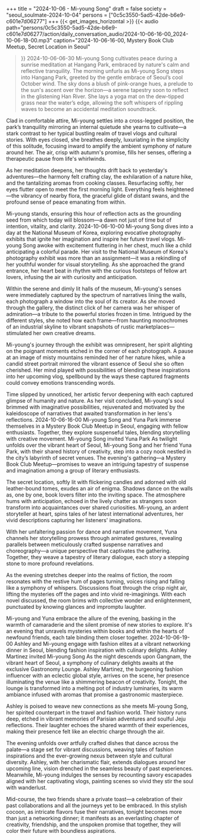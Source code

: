 +++
title = "2024-10-06 - Mi-young Song"
draft = false
society = "seoul_soulmate-2024-10-04"
persons = ["0c5c3550-5ad5-42de-b6e9-c601e7d06277"]
+++
{{< get_images_horizontal >}}
{{< audio
    path="persons/0c5c3550-5ad5-42de-b6e9-c601e7d06277/action/daily_conversation_audio/2024-10-06-16-00_2024-10-06-18-00.mp3" 
    caption="2024-10-06-16-00, Mystery Book Club Meetup, Secret Location in Seoul"
>}}
2024-10-06-06-30
Mi-young Song cultivates peace during a sunrise meditation at Hangang Park, embraced by nature's calm and reflective tranquility.
The morning unfurls as Mi-young Song steps into Hangang Park, greeted by the gentle embrace of Seoul’s cool October wind. The sky dons a blush of pink-orange hues, a prelude to the sun's ascent over the horizon—a serene tapestry soon to reflect in the glistening Han River. She lays a yoga mat on the dew-tipped grass near the water’s edge, allowing the soft whispers of rippling waves to become an accidental meditation soundtrack. 

Clad in comfortable attire, Mi-young settles into a cross-legged position, the park’s tranquility mirroring an internal quietude she yearns to cultivate—a stark contrast to her typical bustling realm of travel vlogs and cultural stories. With eyes closed, she breathes deeply, luxuriating in the simplicity of this solitude, focusing inward to amplify the ambient symphony of nature around her. The air, crisp with autumn's promise, fills her senses, offering a therapeutic pause from life's whirlwinds. 

As her meditation deepens, her thoughts drift back to yesterday's adventures—the harmony felt crafting clay, the exhilaration of a nature hike, and the tantalizing aromas from cooking classes. Resurfacing softly, her eyes flutter open to meet the first morning light. Everything feels heightened—the vibrancy of nearby flora, the graceful glide of distant swans, and the profound sense of peace emanating from within. 

Mi-young stands, ensuring this hour of reflection acts as the grounding seed from which today will blossom—a dawn not just of time but of intention, vitality, and clarity.
2024-10-06-10-00
Mi-young Song dives into a day at the National Museum of Korea, exploring evocative photography exhibits that ignite her imagination and inspire her future travel vlogs.
Mi-young Song awoke with excitement fluttering in her chest, much like a child anticipating a colorful parade. Her visit to the National Museum of Korea's photography exhibit was more than an assignment—it was a rekindling of her youthful wonder for visual storytelling. As she approached the grand entrance, her heart beat in rhythm with the curious footsteps of fellow art lovers, infusing the air with curiosity and anticipation.

Within the serene and dimly lit halls of the museum, Mi-young's senses were immediately captured by the spectrum of narratives lining the walls, each photograph a window into the soul of its creator. As she moved through the gallery, the distinct click of her camera was her whisper of admiration—a tribute to the powerful stories frozen in time. Intrigued by the different styles, she noted how each frame—from haunting monochromes of an industrial skyline to vibrant snapshots of rustic marketplaces—stimulated her own creative dreams.

Mi-young's journey through the exhibit was omnipresent, her spirit alighting on the poignant moments etched in the corner of each photograph. A pause at an image of misty mountains reminded her of her nature hikes, while a candid street portrait mirrored the vibrant essence of Seoul she so often cherished. Her mind played with possibilities of blending these inspirations into her upcoming vlog, spellbound by the ways these captured fragments could convey emotions transcending words. 

Time slipped by unnoticed, her artistic fervor deepening with each captured glimpse of humanity and nature. As her visit concluded, Mi-young's soul brimmed with imaginative possibilities, rejuvenated and motivated by the kaleidoscope of narratives that awaited transformation in her lens's reflections.
2024-10-06-16-00
Mi-young Song and Yuna Park immerse themselves in a Mystery Book Club Meetup in Seoul, engaging with fellow enthusiasts. Together, they explore suspenseful tales, blending storytelling with creative movement.
Mi-young Song invited Yuna Park
As twilight unfolds over the vibrant heart of Seoul, Mi-young Song and her friend Yuna Park, with their shared history of creativity, step into a cozy nook nestled in the city’s labyrinth of secret venues. The evening's gathering—a Mystery Book Club Meetup—promises to weave an intriguing tapestry of suspense and imagination among a group of literary enthusiasts. 

The secret location, softly lit with flickering candles and adorned with old leather-bound tomes, exudes an air of enigma. Shadows dance on the walls as, one by one, book lovers filter into the inviting space. The atmosphere hums with anticipation, echoed in the lively chatter as strangers soon transform into acquaintances over shared curiosities. Mi-young, an ardent storyteller at heart, spins tales of her latest international adventures, her vivid descriptions capturing her listeners' imaginations.

With her unfaltering passion for dance and narrative movement, Yuna channels her storytelling prowess through animated gestures, revealing parallels between meticulously crafted suspense narratives and choreography—a unique perspective that captivates the gathering. Together, they weave a tapestry of literary dialogue, each story a stepping stone to more profound revelations.

As the evening stretches deeper into the realms of fiction, the room resonates with the restive hum of pages turning, voices rising and falling like a symphony of whispers. Discussions float through the crisp night air, lifting the mysteries off the pages and into vivid re-imaginings. With each novel discussed, the room brims with collective wonder and enlightenment, punctuated by knowing glances and impromptu laughter.

Mi-young and Yuna embrace the allure of the evening, basking in the warmth of camaraderie and the silent promise of new stories to explore. It's an evening that unravels mysteries within books and within the hearts of newfound friends, each tale binding them closer together.
2024-10-06-19-00
Ashley and Mi-young engage with fashion elites at a vibrant networking dinner in Seoul, blending fashion inspiration with culinary delights.
Ashley Martinez invited Mi-young Song
As the night descends upon Gangnam, the vibrant heart of Seoul, a symphony of culinary delights awaits at the exclusive Gastronomy Lounge. Ashley Martinez, the burgeoning fashion influencer with an eclectic global style, arrives on the scene, her presence illuminating the venue like a shimmering beacon of creativity. Tonight, the lounge is transformed into a melting pot of industry luminaries, its warm ambiance infused with aromas that promise a gastronomic masterpiece.

Ashley is poised to weave new connections as she meets Mi-young Song, her spirited counterpart in the travel and fashion world. Their history runs deep, etched in vibrant memories of Parisian adventures and soulful Jeju reflections. Their laughter echoes the shared warmth of their experiences, making their presence felt like an electric charge through the air.

The evening unfolds over artfully crafted dishes that dance across the palate—a stage set for vibrant discussions, weaving tales of fashion inspirations and the ever-growing nexus between style and cultural diversity. Ashley, with her charismatic flair, extends dialogues around her upcoming line, vision drenched in the seamless beauty of past experiences. Meanwhile, Mi-young indulges the senses by recounting savory escapades aligned with her captivating vlogs, painting scenes so vivid they stir the soul with wanderlust.

Mid-course, the two friends share a private toast—a celebration of their past collaborations and all the journeys yet to be embraced. In this stylish cocoon, as intricate flavors fuse their narratives, tonight becomes more than just a networking dinner; it manifests as an everlasting chapter of creativity, friendship, and the unspoken promise that together, they will color their future with boundless aspirations.
